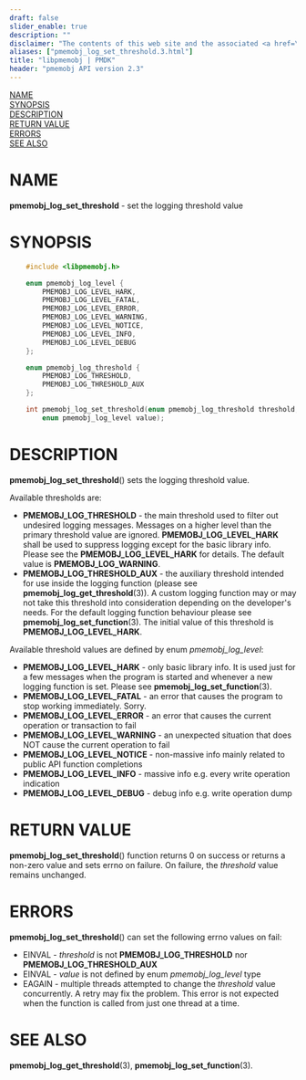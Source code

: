 ```yaml
---
draft: false
slider_enable: true
description: ""
disclaimer: "The contents of this web site and the associated <a href=\"https://github.com/pmem\">GitHub repositories</a> are BSD-licensed open source."
aliases: ["pmemobj_log_set_threshold.3.html"]
title: "libpmemobj | PMDK"
header: "pmemobj API version 2.3"
---
```


[comment]: <> (SPDX-License-Identifier: BSD-3-Clause)
[comment]: <> (Copyright 2024, Intel Corporation)

[comment]: <> (pmemobj_log_set_threshold.3 -- set the logging threshold value)

[NAME](#name)<br />
[SYNOPSIS](#synopsis)<br />
[DESCRIPTION](#description)<br />
[RETURN VALUE](#return-value)<br />
[ERRORS](#errors)<br />
[SEE ALSO](#see-also)<br />

# NAME #

**pmemobj_log_set_threshold** - set the logging threshold value

# SYNOPSIS #

```c
	#include <libpmemobj.h>

	enum pmemobj_log_level {
		PMEMOBJ_LOG_LEVEL_HARK,
		PMEMOBJ_LOG_LEVEL_FATAL,
		PMEMOBJ_LOG_LEVEL_ERROR,
		PMEMOBJ_LOG_LEVEL_WARNING,
		PMEMOBJ_LOG_LEVEL_NOTICE,
		PMEMOBJ_LOG_LEVEL_INFO,
		PMEMOBJ_LOG_LEVEL_DEBUG
	};

	enum pmemobj_log_threshold {
		PMEMOBJ_LOG_THRESHOLD,
		PMEMOBJ_LOG_THRESHOLD_AUX
	};

	int pmemobj_log_set_threshold(enum pmemobj_log_threshold threshold,
		enum pmemobj_log_level value);
```

# DESCRIPTION #

**pmemobj_log_set_threshold**() sets the logging threshold value.

Available thresholds are:

 - **PMEMOBJ_LOG_THRESHOLD** - the main threshold used to filter out undesired
  logging messages. Messages on a higher level than the primary threshold
  value are ignored. **PMEMOBJ_LOG_LEVEL_HARK** shall be used to suppress
  logging except for the basic library info. Please see the
  **PMEMOBJ_LOG_LEVEL_HARK** for details.
  The default value is **PMEMOBJ_LOG_WARNING**.
 - **PMEMOBJ_LOG_THRESHOLD_AUX** - the auxiliary threshold intended for use inside
  the logging function (please see **pmemobj_log_get_threshold**(3)). A custom
  logging function may or may not take this threshold into consideration depending
  on the developer's needs. For the default logging function behaviour please see
  **pmemobj_log_set_function**(3). The initial value of this threshold is
  **PMEMOBJ_LOG_LEVEL_HARK**.

Available threshold values are defined by enum *pmemobj_log_level*:

 - **PMEMOBJ_LOG_LEVEL_HARK** - only basic library info. It is used just for
   a few messages when the program is started and whenever a new logging function
   is set. Please see **pmemobj_log_set_function**(3).
 - **PMEMOBJ_LOG_LEVEL_FATAL** - an error that causes the program to stop working
   immediately. Sorry.
 - **PMEMOBJ_LOG_LEVEL_ERROR** - an error that causes the current operation or transaction to fail
 - **PMEMOBJ_LOG_LEVEL_WARNING** - an unexpected situation that does NOT
   cause the current operation to fail
 - **PMEMOBJ_LOG_LEVEL_NOTICE** - non-massive info mainly related to public API
   function completions
 - **PMEMOBJ_LOG_LEVEL_INFO** - massive info e.g. every write operation indication
 - **PMEMOBJ_LOG_LEVEL_DEBUG** - debug info e.g. write operation dump

# RETURN VALUE #

**pmemobj_log_set_threshold**() function returns 0 on success or returns
a non-zero value and sets errno on failure. On failure, the *threshold* value remains unchanged.

# ERRORS #

**pmemobj_log_set_threshold**() can set the following errno values on fail:

 - EINVAL - *threshold* is not **PMEMOBJ_LOG_THRESHOLD** nor
   **PMEMOBJ_LOG_THRESHOLD_AUX**
 - EINVAL - *value* is not defined by enum *pmemobj_log_level* type
 - EAGAIN - multiple threads attempted to change the *threshold* value concurrently.
   A retry may fix the problem. This error is not expected when the function is
   called from just one thread at a time.

# SEE ALSO #

**pmemobj_log_get_threshold**(3), **pmemobj_log_set_function**(3).
